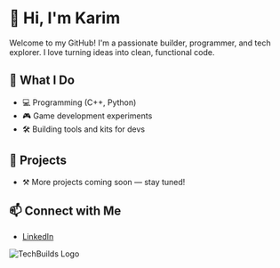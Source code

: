 # 👋 Hi, I'm Karim

Welcome to my GitHub! I'm a passionate builder, programmer, and tech explorer. I love turning ideas into clean, functional code.

## 🚀 What I Do
- 💻 Programming (C++, Python)
- 🎮 Game development experiments
- 🛠️ Building tools and kits for devs

## 🧰 Projects
- ⚒️ More projects coming soon — stay tuned!


## 📫 Connect with Me
- [LinkedIn](https://linkedin.com/in/karim-benammar)

![TechBuilds Logo](<img src="Logo.png" alt="TechBuilds Logo" width="150"/>)
